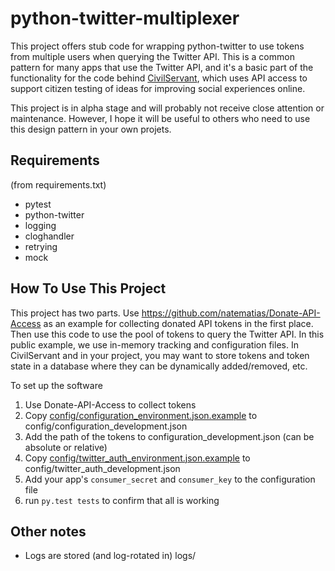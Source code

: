 # python-twitter-multiplexer
This project offers stub code for wrapping python-twitter to use tokens from multiple users when querying the Twitter API. This is a common pattern for many apps that use the Twitter API, and it's a basic part of the functionality for the code behind [CivilServant](https://civilservant.io), which uses API access to support citizen testing of ideas for improving social experiences online.

This project is in alpha stage and will probably not receive close attention or maintenance. However, I hope it will be useful to others who need to use this design pattern in your own projets.

## Requirements
(from requirements.txt)
* pytest
* python-twitter
* logging
* cloghandler
* retrying
* mock

## How To Use This Project
This project has two parts. Use https://github.com/natematias/Donate-API-Access as an example for collecting donated API tokens in the first place. Then use this code to use the pool of tokens to query the Twitter API. In this public example, we use in-memory tracking and configuration files. In CivilServant and in your project, you may want to store tokens and token state in a database where they can be dynamically added/removed, etc. 

To set up the software

1. Use Donate-API-Access to collect tokens
2. Copy [config/configuration_environment.json.example](https://github.com/natematias/python-twitter-multiplexer/blob/master/config/configuration_environment.json.example) to config/configuration_development.json
3. Add the path of the tokens to configuration_development.json (can be absolute or relative)
4. Copy [config/twitter_auth_environment.json.example](https://github.com/natematias/python-twitter-multiplexer/blob/master/config/twitter_auth_environment.json.example) to config/twitter_auth_development.json
5. Add your app's `consumer_secret` and `consumer_key` to the configuration file
6. run `py.test tests` to confirm that all is working

## Other notes
* Logs are stored (and log-rotated in) logs/

